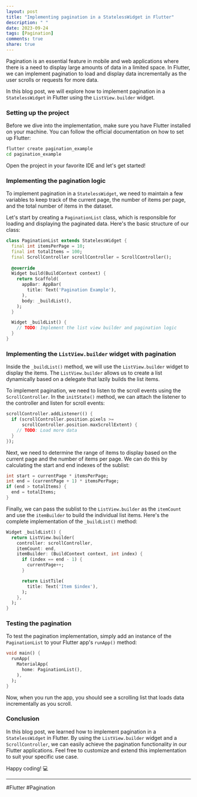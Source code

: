 ```yaml
---
layout: post
title: "Implementing pagination in a StatelessWidget in Flutter"
description: " "
date: 2023-09-24
tags: [Pagination]
comments: true
share: true
---
```


Pagination is an essential feature in mobile and web applications where there is a need to display large amounts of data in a limited space. In Flutter, we can implement pagination to load and display data incrementally as the user scrolls or requests for more data.

In this blog post, we will explore how to implement pagination in a `StatelessWidget` in Flutter using the `ListView.builder` widget.

### Setting up the project

Before we dive into the implementation, make sure you have Flutter installed on your machine. You can follow the official documentation on how to set up Flutter:

```bash
flutter create pagination_example
cd pagination_example
```

Open the project in your favorite IDE and let's get started!

### Implementing the pagination logic

To implement pagination in a `StatelessWidget`, we need to maintain a few variables to keep track of the current page, the number of items per page, and the total number of items in the dataset.

Let's start by creating a `PaginationList` class, which is responsible for loading and displaying the paginated data. Here's the basic structure of our class:

```dart
class PaginationList extends StatelessWidget {
  final int itemsPerPage = 10;
  final int totalItems = 100;
  final ScrollController scrollController = ScrollController();
  
  @override
  Widget build(BuildContext context) {
    return Scaffold(
      appBar: AppBar(
        title: Text('Pagination Example'),
      ),
      body: _buildList(),
    );
  }

  Widget _buildList() {
    // TODO: Implement the list view builder and pagination logic
  }
}
```

### Implementing the `ListView.builder` widget with pagination

Inside the `_buildList()` method, we will use the `ListView.builder` widget to display the items. The `ListView.builder` allows us to create a list dynamically based on a delegate that lazily builds the list items.

To implement pagination, we need to listen to the scroll events using the `ScrollController`. In the `initState()` method, we can attach the listener to the controller and listen for scroll events:

```dart
scrollController.addListener(() {
  if (scrollController.position.pixels >=
      scrollController.position.maxScrollExtent) {
    // TODO: Load more data
  }
});
```

Next, we need to determine the range of items to display based on the current page and the number of items per page. We can do this by calculating the start and end indexes of the sublist:

```dart
int start = currentPage * itemsPerPage;
int end = (currentPage + 1) * itemsPerPage;
if (end > totalItems) {
  end = totalItems;
}
```

Finally, we can pass the sublist to the `ListView.builder` as the `itemCount` and use the `itemBuilder` to build the individual list items. Here's the complete implementation of the `_buildList()` method:

```dart
Widget _buildList() {
  return ListView.builder(
    controller: scrollController,
    itemCount: end,
    itemBuilder: (BuildContext context, int index) {
      if (index == end - 1) {
        currentPage++;
      }

      return ListTile(
        title: Text('Item $index'),
      );
    },
  );
}
```

### Testing the pagination

To test the pagination implementation, simply add an instance of the `PaginationList` to your Flutter app's `runApp()` method:

```dart
void main() {
  runApp(
    MaterialApp(
      home: PaginationList(),
    ),
  );
}
```

Now, when you run the app, you should see a scrolling list that loads data incrementally as you scroll.

### Conclusion

In this blog post, we learned how to implement pagination in a `StatelessWidget` in Flutter. By using the `ListView.builder` widget and a `ScrollController`, we can easily achieve the pagination functionality in our Flutter applications. Feel free to customize and extend this implementation to suit your specific use case.

Happy coding! 💻

---

#Flutter #Pagination